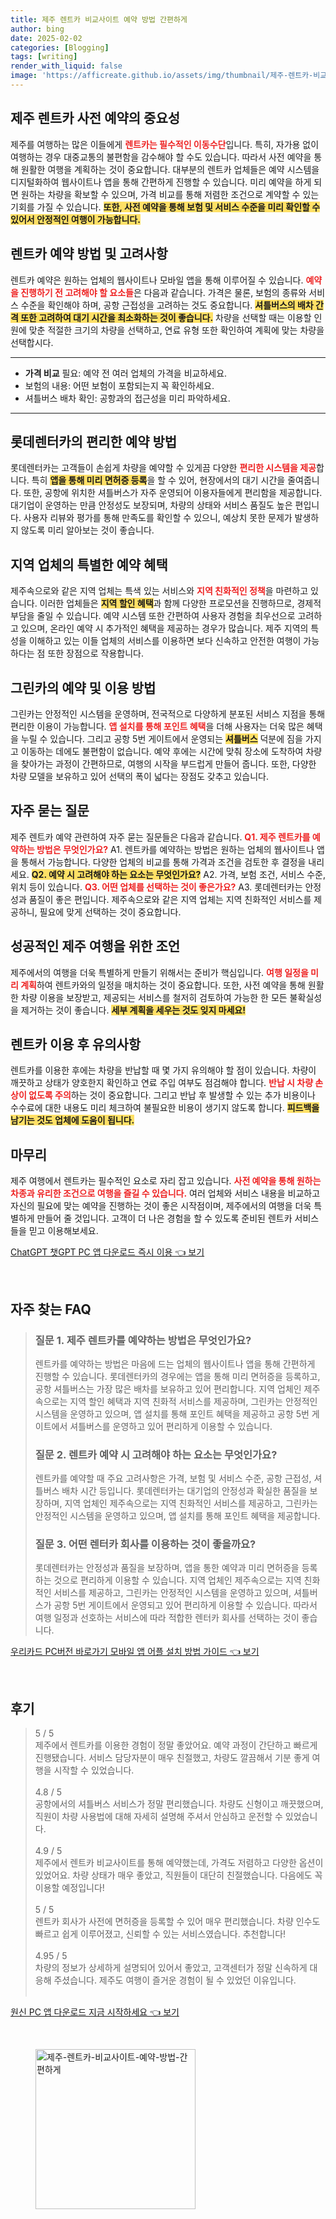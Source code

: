 ```yaml
---
title: 제주 렌트카 비교사이트 예약 방법 간편하게
author: bing
date: 2025-02-02
categories: [Blogging]
tags: [writing]
render_with_liquid: false
image: 'https://afficreate.github.io/assets/img/thumbnail/제주-렌트카-비교사이트-예약-방법-간편하게.webp'
---
```



<h2 id='제주 렌트카 사전 예약의 중요성'>제주 렌트카 사전 예약의 중요성</h2>

<p>제주를 여행하는 많은 이들에게 <b><span style="color: #ee2323;">렌트카는 필수적인 이동수단</span></b>입니다. 특히, 자가용 없이 여행하는 경우 대중교통의 불편함을 감수해야 할 수도 있습니다. 따라서 사전 예약을 통해 원활한 여행을 계획하는 것이 중요합니다. 대부분의 렌트카 업체들은 예약 시스템을 디지털화하여 웹사이트나 앱을 통해 간편하게 진행할 수 있습니다. 미리 예약을 하게 되면 원하는 차량을 확보할 수 있으며, 가격 비교를 통해 저렴한 조건으로 계약할 수 있는 기회를 가질 수 있습니다. <b><span style="background-color: #ffe066;">또한, 사전 예약을 통해 보험 및 서비스 수준을 미리 확인할 수 있어서 안정적인 여행이 가능합니다.</span></b></p>

<h2 id='렌트카 예약 방법 및 고려사항'>렌트카 예약 방법 및 고려사항</h2>

<p>렌트카 예약은 원하는 업체의 웹사이트나 모바일 앱을 통해 이루어질 수 있습니다. <b><span style="color: #ee2323;">예약을 진행하기 전 고려해야 할 요소들</span></b>은 다음과 같습니다. 가격은 물론, 보험의 종류와 서비스 수준을 확인해야 하며, 공항 근접성을 고려하는 것도 중요합니다. <b><span style="background-color: #ffe066;">셔틀버스의 배차 간격 또한 고려하여 대기 시간을 최소화하는 것이 좋습니다.</span></b> 차량을 선택할 때는 이용할 인원에 맞춘 적절한 크기의 차량을 선택하고, 연료 유형 또한 확인하여 계획에 맞는 차량을 선택합시다.</p>

<hr />

<ul>
    <li><b>가격 비교</b> 필요: 예약 전 여러 업체의 가격을 비교하세요.</li>
    <li>보험의 내용: 어떤 보험이 포함되는지 꼭 확인하세요.</li>
    <li>셔틀버스 배차 확인: 공항과의 접근성을 미리 파악하세요.</li>
</ul>

<hr />

<h2 id='롯데렌터카의 편리한 예약 방법'>롯데렌터카의 편리한 예약 방법</h2>

<p>롯데렌터카는 고객들이 손쉽게 차량을 예약할 수 있게끔 다양한 <b><span style="color: #ee2323;">편리한 시스템을 제공</span></b>합니다. 특히 <b><span style="background-color: #ffe066;">앱을 통해 미리 면허증 등록</span></b>을 할 수 있어, 현장에서의 대기 시간을 줄여줍니다. 또한, 공항에 위치한 셔틀버스가 자주 운영되어 이용자들에게 편리함을 제공합니다. 대기업이 운영하는 만큼 안정성도 보장되며, 차량의 상태와 서비스 품질도 높은 편입니다. 사용자 리뷰와 평가를 통해 만족도를 확인할 수 있으니, 예상치 못한 문제가 발생하지 않도록 미리 알아보는 것이 좋습니다.</p>

<h2 id='지역 업체의 특별한 예약 혜택'>지역 업체의 특별한 예약 혜택</h2>

<p>제주속으로와 같은 지역 업체는 특색 있는 서비스와 <b><span style="color: #ee2323;">지역 친화적인 정책</span></b>을 마련하고 있습니다. 이러한 업체들은 <b><span style="background-color: #ffe066;">지역 할인 혜택</span></b>과 함께 다양한 프로모션을 진행하므로, 경제적 부담을 줄일 수 있습니다. 예약 시스템 또한 간편하여 사용자 경험을 최우선으로 고려하고 있으며, 온라인 예약 시 추가적인 혜택을 제공하는 경우가 많습니다. 제주 지역의 특성을 이해하고 있는 이들 업체의 서비스를 이용하면 보다 신속하고 안전한 여행이 가능하다는 점 또한 장점으로 작용합니다.</p>

<h2 id='그린카의 예약 및 이용 방법'>그린카의 예약 및 이용 방법</h2>

<p>그린카는 안정적인 시스템을 운영하며, 전국적으로 다양하게 분포된 서비스 지점을 통해 편리한 이용이 가능합니다. <b><span style="color: #ee2323;">앱 설치를 통해 포인트 혜택</span></b>을 더해 사용자는 더욱 많은 혜택을 누릴 수 있습니다. 그리고 공항 5번 게이트에서 운영되는 <b><span style="background-color: #ffe066;">셔틀버스</span></b> 덕분에 짐을 가지고 이동하는 데에도 불편함이 없습니다. 예약 후에는 시간에 맞춰 장소에 도착하여 차량을 찾아가는 과정이 간편하므로, 여행의 시작을 부드럽게 만들어 줍니다. 또한, 다양한 차량 모델을 보유하고 있어 선택의 폭이 넓다는 장점도 갖추고 있습니다.</p>

<h2 id='자주 묻는 질문'>자주 묻는 질문</h2>

<p>제주 렌트카 예약 관련하여 자주 묻는 질문들은 다음과 같습니다. <b><span style="color: #ee2323;">Q1. 제주 렌트카를 예약하는 방법은 무엇인가요?</span></b> A1. 렌트카를 예약하는 방법은 원하는 업체의 웹사이트나 앱을 통해서 가능합니다. 다양한 업체의 비교를 통해 가격과 조건을 검토한 후 결정을 내리세요. <b><span style="background-color: #ffe066;">Q2. 예약 시 고려해야 하는 요소는 무엇인가요?</span></b> A2. 가격, 보험 조건, 서비스 수준, 위치 등이 있습니다. <b><span style="color: #ee2323;">Q3. 어떤 업체를 선택하는 것이 좋은가요?</span></b> A3. 롯데렌터카는 안정성과 품질이 좋은 편입니다. 제주속으로와 같은 지역 업체는 지역 친화적인 서비스를 제공하니, 필요에 맞게 선택하는 것이 중요합니다.</p>

<h2 id='성공적인 제주 여행을 위한 조언'>성공적인 제주 여행을 위한 조언</h2>

<p>제주에서의 여행을 더욱 특별하게 만들기 위해서는 준비가 핵심입니다. <b><span style="color: #ee2323;">여행 일정을 미리 계획</span></b>하여 렌트카와의 일정을 매치하는 것이 중요합니다. 또한, 사전 예약을 통해 원활한 차량 이용을 보장받고, 제공되는 서비스를 철저히 검토하여 가능한 한 모든 불확실성을 제거하는 것이 좋습니다. <b><span style="background-color: #ffe066;">세부 계획을 세우는 것도 잊지 마세요!</span></b></p>

<h2 id='렌트카 이용 후 유의사항'>렌트카 이용 후 유의사항</h2>

<p>렌트카를 이용한 후에는 차량을 반납할 때 몇 가지 유의해야 할 점이 있습니다. 차량이 깨끗하고 상태가 양호한지 확인하고 연료 주입 여부도 점검해야 합니다. <b><span style="color: #ee2323;">반납 시 차량 손상이 없도록 주의</span></b>하는 것이 중요합니다. 그리고 반납 후 발생할 수 있는 추가 비용이나 수수료에 대한 내용도 미리 체크하여 불필요한 비용이 생기지 않도록 합니다. <b><span style="background-color: #ffe066;">피드백을 남기는 것도 업체에 도움이 됩니다.</span></b></p>

<h2 id='마무리'>마무리</h2>

<p>제주 여행에서 렌트카는 필수적인 요소로 자리 잡고 있습니다. <b><span style="color: #ee2323;">사전 예약을 통해 원하는 차종과 유리한 조건으로 여행을 즐길 수 있습니다.</span></b> 여러 업체와 서비스 내용을 비교하고 자신의 필요에 맞는 예약을 진행하는 것이 좋은 시작점이며, 제주에서의 여행을 더욱 특별하게 만들어 줄 것입니다. 고객이 더 나은 경험을 할 수 있도록 준비된 렌트카 서비스들을 믿고 이용해보세요.</p>


<p><a class="click-button" title="ChatGPT 챗GPT PC 앱 다운로드 즉시 이용" href="https://afficreate.github.io/posts/ChatGPT-%EC%B1%97GPT-PC-%EC%95%B1-%EB%8B%A4%EC%9A%B4%EB%A1%9C%EB%93%9C-%EC%A6%89%EC%8B%9C-%EC%9D%B4%EC%9A%A9/" rel="dofollow">ChatGPT 챗GPT PC 앱 다운로드 즉시 이용 👈 보기</a></p><br>
<h2 id='자주_찾는_FAQ'>자주 찾는 FAQ</h2>
<div itemscope="" itemtype="https://schema.org/FAQPage"> 
<blockquote> 
<div itemscope="" itemprop="mainEntity" itemtype="https://schema.org/Question"> 
<h3 itemprop="name">질문 1. 제주 렌트카를 예약하는 방법은 무엇인가요?</h3> 
<div itemscope="" itemprop="acceptedAnswer" itemtype="https://schema.org/Answer"> 
<span itemprop="text"> 
<p>렌트카를 예약하는 방법은 마음에 드는 업체의 웹사이트나 앱을 통해 간편하게 진행할 수 있습니다. 롯데렌터카의 경우에는 앱을 통해 미리 면허증을 등록하고, 공항 셔틀버스는 가장 많은 배차를 보유하고 있어 편리합니다. 지역 업체인 제주속으로는 지역 할인 혜택과 지역 친화적 서비스를 제공하며, 그린카는 안정적인 시스템을 운영하고 있으며, 앱 설치를 통해 포인트 혜택을 제공하고 공항 5번 게이트에서 셔틀버스를 운영하고 있어 편리하게 이용할 수 있습니다.</p> 
</span> 
</div> 
</div> 
<div itemscope="" itemprop="mainEntity" itemtype="https://schema.org/Question"> 
<h3 itemprop="name">질문 2. 렌트카 예약 시 고려해야 하는 요소는 무엇인가요?</h3> 
<div itemscope="" itemprop="acceptedAnswer" itemtype="https://schema.org/Answer"> 
<span itemprop="text"> 
<p>렌트카를 예약할 때 주요 고려사항은 가격, 보험 및 서비스 수준, 공항 근접성, 셔틀버스 배차 시간 등입니다. 롯데렌터카는 대기업의 안정성과 확실한 품질을 보장하며, 지역 업체인 제주속으로는 지역 친화적인 서비스를 제공하고, 그린카는 안정적인 시스템을 운영하고 있으며, 앱 설치를 통해 포인트 혜택을 제공합니다.</p> 
</span> 
</div> 
</div> 
<div itemscope="" itemprop="mainEntity" itemtype="https://schema.org/Question"> 
<h3 itemprop="name">질문 3. 어떤 렌터카 회사를 이용하는 것이 좋을까요?</h3> 
<div itemscope="" itemprop="acceptedAnswer" itemtype="https://schema.org/Answer"> 
<span itemprop="text"> 
<p>롯데렌터카는 안정성과 품질을 보장하며, 앱을 통한 예약과 미리 면허증을 등록하는 것으로 편리하게 이용할 수 있습니다. 지역 업체인 제주속으로는 지역 친화적인 서비스를 제공하고, 그린카는 안정적인 시스템을 운영하고 있으며, 셔틀버스가 공항 5번 게이트에서 운영되고 있어 편리하게 이용할 수 있습니다. 따라서 여행 일정과 선호하는 서비스에 따라 적합한 렌터카 회사를 선택하는 것이 좋습니다.</p> 
</span> 
</div> 
</div> 
</blockquote> 
</div>
<p><a class="click-button" title="우리카드 PC버전 바로가기 모바일 앱 어플 설치 방법 가이드" href="https://afficreate.github.io/posts/%EC%9A%B0%EB%A6%AC%EC%B9%B4%EB%93%9C-PC%EB%B2%84%EC%A0%84-%EB%B0%94%EB%A1%9C%EA%B0%80%EA%B8%B0-%EB%AA%A8%EB%B0%94%EC%9D%BC-%EC%95%B1-%EC%96%B4%ED%94%8C-%EC%84%A4%EC%B9%98-%EB%B0%A9%EB%B2%95-%EA%B0%80%EC%9D%B4%EB%93%9C/" rel="dofollow">우리카드 PC버전 바로가기 모바일 앱 어플 설치 방법 가이드 👈 보기</a></p><br>
<h2 id='후기'>후기</h2>
<div itemscope itemtype="https://schema.org/Product">
  <blockquote>
  <div itemprop="review" itemscope itemtype="https://schema.org/Review">
      <div itemprop="reviewRating" itemscope itemtype="https://schema.org/Rating"> <span itemprop="ratingValue">5</span> / <span itemprop="bestRating">5</span> </div>
      <span itemprop="reviewBody">제주에서 렌트카를 이용한 경험이 정말 좋았어요. 예약 과정이 간단하고 빠르게 진행됐습니다. 서비스 담당자분이 매우 친절했고, 차량도 깔끔해서 기분 좋게 여행을 시작할 수 있었습니다.</span>
  </div>
  <br>
  <div itemprop="review" itemscope itemtype="https://schema.org/Review">
      <div itemprop="reviewRating" itemscope itemtype="https://schema.org/Rating"> <span itemprop="ratingValue">4.8</span> / <span itemprop="bestRating">5</span> </div>
      <span itemprop="reviewBody">공항에서의 셔틀버스 서비스가 정말 편리했습니다. 차량도 신형이고 깨끗했으며, 직원이 차량 사용법에 대해 자세히 설명해 주셔서 안심하고 운전할 수 있었습니다.</span>
  </div>
  <br>
  <div itemprop="review" itemscope itemtype="https://schema.org/Review">
      <div itemprop="reviewRating" itemscope itemtype="https://schema.org/Rating"> <span itemprop="ratingValue">4.9</span> / <span itemprop="bestRating">5</span> </div>
      <span itemprop="reviewBody">제주에서 렌트카 비교사이트를 통해 예약했는데, 가격도 저렴하고 다양한 옵션이 있었어요. 차량 상태가 매우 좋았고, 직원들이 대단히 친절했습니다. 다음에도 꼭 이용할 예정입니다!</span>
  </div>
  <br>
  <div itemprop="review" itemscope itemtype="https://schema.org/Review">
      <div itemprop="reviewRating" itemscope itemtype="https://schema.org/Rating"> <span itemprop="ratingValue">5</span> / <span itemprop="bestRating">5</span> </div>
      <span itemprop="reviewBody">렌트카 회사가 사전에 면허증을 등록할 수 있어 매우 편리했습니다. 차량 인수도 빠르고 쉽게 이루어졌고, 신뢰할 수 있는 서비스였습니다. 추천합니다!</span>
  </div>
  <br>
  <div itemprop="review" itemscope itemtype="https://schema.org/Review">
      <div itemprop="reviewRating" itemscope itemtype="https://schema.org/Rating"> <span itemprop="ratingValue">4.95</span> / <span itemprop="bestRating">5</span> </div>
      <span itemprop="reviewBody">차량의 정보가 상세하게 설명되어 있어서 좋았고, 고객센터가 정말 신속하게 대응해 주셨습니다. 제주도 여행이 즐거운 경험이 될 수 있었던 이유입니다.</span>
  </div>
  <br>
  </blockquote>
</div>
<p><a class="click-button" title="원신 PC 앱 다운로드 지금 시작하세요" href="https://afficreate.github.io/posts/%EC%9B%90%EC%8B%A0-PC-%EC%95%B1-%EB%8B%A4%EC%9A%B4%EB%A1%9C%EB%93%9C-%EC%A7%80%EA%B8%88-%EC%8B%9C%EC%9E%91%ED%95%98%EC%84%B8%EC%9A%94/" rel="dofollow">원신 PC 앱 다운로드 지금 시작하세요 👈 보기</a></p><br>
<figure class="image"><img src="https://afficreate.github.io/assets/img/thumbnail/제주-렌트카-비교사이트-예약-방법-간편하게.webp" alt="제주-렌트카-비교사이트-예약-방법-간편하게" width="256" height="256"></figure>